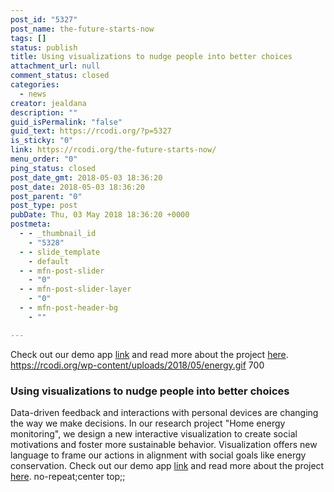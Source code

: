 ```yaml
---
post_id: "5327"
post_name: the-future-starts-now
tags: []
status: publish
title: Using visualizations to nudge people into better choices
attachment_url: null
comment_status: closed
categories:
  - news
creator: jealdana
description: ""
guid_isPermalink: "false"
guid_text: https://rcodi.org/?p=5327
is_sticky: "0"
link: https://rcodi.org/the-future-starts-now/
menu_order: "0"
ping_status: closed
post_date_gmt: 2018-05-03 18:36:20
post_date: 2018-05-03 18:36:20
post_parent: "0"
post_type: post
pubDate: Thu, 03 May 2018 18:36:20 +0000
postmeta:
  - - _thumbnail_id
    - "5328"
  - - slide_template
    - default
  - - mfn-post-slider
    - "0"
  - - mfn-post-slider-layer
    - "0"
  - - mfn-post-header-bg
    - ""

---
```

Check out our demo app [link](https://youtu.be/oyfW1kkSsGg) and read more about the project [here](https://rcodi.org/energyvis/).
https://rcodi.org/wp-content/uploads/2018/05/energy.gif 700

### Using visualizations to nudge people into better choices

Data-driven feedback and interactions with personal devices are changing the way we make decisions. In our research project "Home energy monitoring", we design a new interactive visualization to create social motivations and foster more sustainable behavior. Visualization offers new language to frame our actions in alignment with social goals like energy conservation. Check out our demo app [link](https://www.youtube.com/watch?v=oyfW1kkSsGg) and read more about the project [here](https://rcodi.org/energyvis/). no-repeat;center top;;
